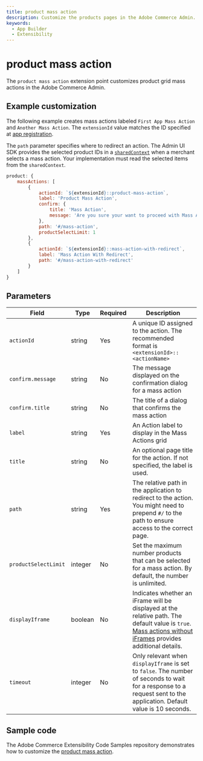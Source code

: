 ```yaml
---
title: product mass action
description: Customize the products pages in the Adobe Commerce Admin.
keywords:
  - App Builder
  - Extensibility
---
```


# product mass action

The `product mass action` extension point customizes product grid mass actions in the Adobe Commerce Admin.

## Example customization​

The following example creates mass actions labeled `First App Mass Action` and `Another Mass Action`. The `extensionId` value matches the ID specified at [app registration](../../app-registration.md).

The `path` parameter specifies where to redirect an action. The Admin UI SDK provides the selected product IDs in a [`sharedContext`](../../extension-points/index.md#shared-contexts) when a merchant selects a mass action. Your implementation must read the selected items from the `sharedContext`.

```javascript
product: {
    massActions: [
        {
            actionId: `${extensionId}::product-mass-action`,
            label: 'Product Mass Action',
            confirm: {
                title: 'Mass Action',
                message: 'Are you sure your want to proceed with Mass Action on selected products?'
            },
            path: '#/mass-action',
            productSelectLimit: 1
        },
        {
            actionId: `${extensionId}::mass-action-with-redirect`,
            label: 'Mass Action With Redirect',
            path: '#/mass-action-with-redirect'
        }
    ]
}
```

## Parameters

| Field | Type | Required | Description |
| --- | --- | --- | --- |
| `actionId` | string | Yes | A unique ID assigned to the action. The recommended format is `<extensionId>::<actionName>` |
| `confirm.message` | string | No | The message displayed on the confirmation dialog for a mass action |
| `confirm.title` | string | No | The title of a dialog that confirms the mass action |
| `label` | string | Yes | An Action label to display in the Mass Actions grid |
| `title` | string | No | An optional page title for the action. If not specified, the label is used. |
| `path` | string | Yes | The relative path in the application to redirect to the action. You might need to prepend `#/` to the path to ensure access to the correct page. |
| `productSelectLimit` | integer | No | Set the maximum number products that can be selected for a mass action. By default, the number is unlimited. |
| `displayIframe` | boolean | No | Indicates whether an iFrame will be displayed at the relative path. The default value is `true`. [Mass actions without iFrames](../../extension-points/index.md#mass-actions-without-iframes) provides additional details. |
| `timeout` | integer | No | Only relevant when `displayIframe` is set to `false`. The number of seconds to wait for a response to a request sent to the application. Default value is 10 seconds. |

## Sample code

The Adobe Commerce Extensibility Code Samples repository demonstrates how to customize the [product mass action](https://github.com/adobe/adobe-commerce-samples/tree/main/admin-ui-sdk/product/custom-mass-action).
